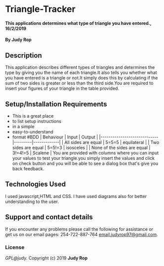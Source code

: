 # Triangle-Tracker
#### This applications determines what type of triangle you have entered., 16/2/2019
#### By **Judy Rop**
## Description
This application describes different types of triangles and determines the type by giving you the name of each triangle.It also tells you whether what you have entered is a triangle or not.It simply does this by calculating if the sum of two sides is greater or less than the third side.You are required to insert your figures of your triangle in the table provided.
## Setup/Installation Requirements
* This is a great place
* to list setup instructions
* in a simple
* easy-to-understand
* format
#BDD
| Behaviour                   | Input   | Output      |
|-----------------------------|---------|-------------|
| All sides are equal         | 5=5=5   | equilateral |
| Two sides are equal         | 5=5!=3  | isosceles   |
| None of the sides are equal | 3!=4!=5 | Scalene     |
You are provided with columns where you can input your values to test your triangle.you simply insert the values and click on check button and you will be able to see a dialog box that's give you back feedback.

## Technologies Used
I used javascript,HTML and CSS. I have used diagrams also for better understanding to the user.

## Support and contact details
If you encounter any problems please call the following for assistance or get us on our email pages:
  254-722-887-764
  email.judyrop97@gmail.com.

### License
*GPL@judy.*
Copyright (c) 2019 **Judy Rop**
